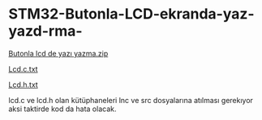 # STM32-Butonla-LCD-ekranda-yaz-yazd-rma-
[Butonla lcd de yazı yazma.zip](https://github.com/mevluttcakirr/STM32-Butonla-LCD-ekranda-yaz-yazd-rma-/files/6522888/Butonla.lcd.de.yazi.yazma.zip)

[Lcd.c.txt](https://github.com/mevluttcakirr/STM32-Butonla-LCD-ekranda-yaz-yazd-rma-/files/6522926/Lcd.c.txt)

[Lcd.h.txt](https://github.com/mevluttcakirr/STM32-Butonla-LCD-ekranda-yaz-yazd-rma-/files/6522927/Lcd.h.txt)

lcd.c ve lcd.h olan kütüphaneleri  lnc ve src dosyalarına atılması gerekıyor  aksi taktirde  kod da hata olacak.
